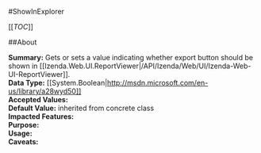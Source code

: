 #ShowInExplorer

[[_TOC_]]

##About

**Summary:** Gets or sets a value indicating whether export button should be shown in [[Izenda.Web.UI.ReportViewer|/API/Izenda/Web/UI/Izenda-Web-UI-ReportViewer]].  
**Data Type:** [[System.Boolean|http://msdn.microsoft.com/en-us/library/a28wyd50]]  
**Accepted Values:**   
**Default Value:** inherited from concrete class  
**Impacted Features:**   
**Purpose:**   
**Usage:**   
**Caveats:**   

